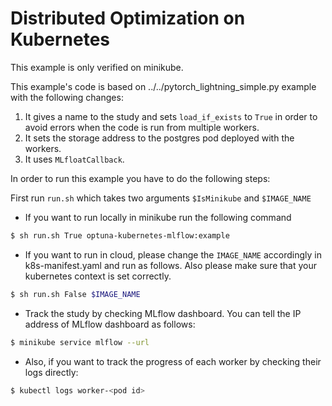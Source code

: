 # Distributed Optimization on Kubernetes

This example is only verified on minikube.

This example's code is based on ../../pytorch_lightning_simple.py example with the following changes:

1. It gives a name to the study and sets `load_if_exists` to `True` in order to avoid errors when the code is run from multiple workers.
2. It sets the storage address to the postgres pod deployed with the workers.
3. It uses `MLfloatCallback`.

In order to run this example you have to do the following steps:

First run `run.sh` which takes two arguments `$IsMinikube` and `$IMAGE_NAME`

- If you want to run locally in minikube run the following command

 ```bash
$ sh run.sh True optuna-kubernetes-mlflow:example
 ```

- If you want to run in cloud, please change the `IMAGE_NAME` accordingly in k8s-manifest.yaml and run as follows. Also please make sure that your kubernetes context is set correctly.

 ```bash
$ sh run.sh False $IMAGE_NAME
 ```

- Track the study by checking MLflow dashboard. You can tell the IP address of MLflow dashboard as follows:

```bash
$ minikube service mlflow --url
```

- Also, if you want to track the progress of each worker by checking their logs directly:

```bash
$ kubectl logs worker-<pod id>
```
